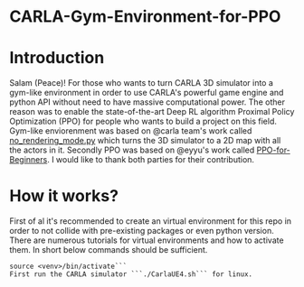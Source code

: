 # CARLA-Gym-Environment-for-PPO
# Introduction
Salam (Peace)!
For those who wants to turn CARLA 3D simulator into a gym-like environment in order to use CARLA's powerful game engine and python API without need to have massive computational power. The other reason was to enable the state-of-the-art Deep RL algorithm Proximal Policy Optimization (PPO) for people who wants to build a project on this field. Gym-like enviorenment was based on @carla team's work called [no_rendering_mode.py](https://github.com/carla-simulator/carla/blob/master/PythonAPI/examples/no_rendering_mode.py) which turns the 3D simulator to a 2D map with all the actors in it. 
Secondly PPO was based on @eyyu's work called [PPO-for-Beginners](https://github.com/ericyangyu/PPO-for-Beginners). I would like to thank both parties for their contribution.

# How it works?
First of al it's recommended to create an virtual environment for this repo in order to not collide with pre-existing packages or even python version. There are numerous tutorials for virtual environments and how to activate them. In short below commands should be sufficient.
```python3 -m venv /path/to/new/virtual/environment
source <venv>/bin/activate```
First run the CARLA simulator ```./CarlaUE4.sh``` for linux.  
 
